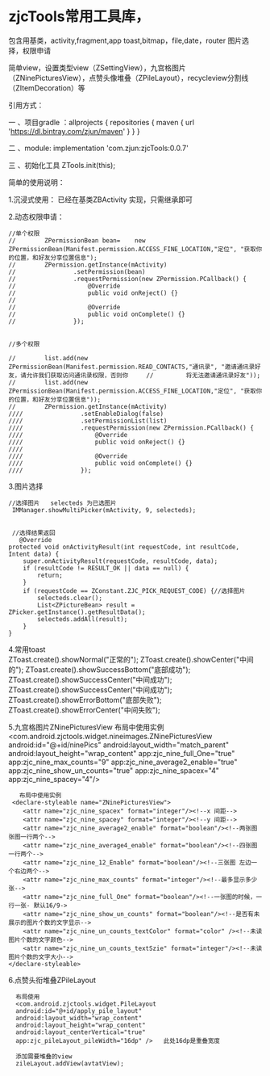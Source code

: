 # zjcTools常用工具库，
包含用基类，activity,fragment,app
toast,bitmap，file,date，router
图片选择，权限申请

简单view，设置类型view（ZSettingView），九宫格图片（ZNinePicturesView），点赞头像堆叠（ZPileLayout），recycleview分割线（ZItemDecoration）等


引用方式：


一  、项目gradle ：allprojects {
    repositories {
        maven { url 'https://dl.bintray.com/zjun/maven' }
    }
}

二 、module: implementation 'com.zjun:zjcTools:0.0.7'


三 、初始化工具  ZTools.init(this);


简单的使用说明：


1.沉浸式使用： 已经在基类ZBActivity 实现，只需继承即可

2.动态权限申请：

    //单个权限
    //        ZPermissionBean bean=    new ZPermissionBean(Manifest.permission.ACCESS_FINE_LOCATION,"定位", "获取你的位置，和好友分享位置信息");
    //        ZPermission.getInstance(mActivity)
    //                .setPermission(bean)
    //                .requestPermission(new ZPermission.PCallback() {
    //                    @Override
    //                    public void onReject() {}
    //
    //                    @Override
    //                    public void onComplete() {}
    //                });


    //多个权限
    
    //        list.add(new ZPermissionBean(Manifest.permission.READ_CONTACTS,"通讯录", "邀请通讯录好友，请允许我们获取访问通讯录权限，否则你     //         将无法邀请通讯录好友"));
    //        list.add(new ZPermissionBean(Manifest.permission.ACCESS_FINE_LOCATION,"定位", "获取你的位置，和好友分享位置信息"));
    //        ZPermission.getInstance(mActivity)
    ////                .setEnableDialog(false)
    ////                .setPermissionList(list)
    ////                .requestPermission(new ZPermission.PCallback() {
    ////                    @Override
    ////                    public void onReject() {}
    ////
    ////                    @Override
    ////                    public void onComplete() {}
    ////                });
    
   3.图片选择

    //选择图片   selecteds 为已选图片
     IMManager.showMultiPicker(mActivity, 9, selecteds);   
      
      
     //选择结果返回
       @Override
    protected void onActivityResult(int requestCode, int resultCode, Intent data) {
        super.onActivityResult(requestCode, resultCode, data);
        if (resultCode != RESULT_OK || data == null) {
            return;
        }
        if (requestCode == ZConstant.ZJC_PICK_REQUEST_CODE) {//选择图片
            selecteds.clear();
            List<ZPictureBean> result = ZPicker.getInstance().getResultData();
            selecteds.addAll(result);
        }
    }

   4.常用toast    
       ZToast.create().showNormal("正常的");
       ZToast.create().showCenter("中间的");
       ZToast.create().showSuccessBottom("底部成功");
       ZToast.create().showSuccessCenter("中间成功");
       ZToast.create().showSuccessCenter("中间成功");
       ZToast.create().showErrorBottom("底部失败");
       ZToast.create().showErrorCenter("中间失败");
       
   5.九宫格图片ZNinePicturesView
     布局中使用实例
    <com.android.zjctools.widget.nineimages.ZNinePicturesView
            android:id="@+id/ninePics"
            android:layout_width="match_parent"
            android:layout_height="wrap_content"
            app:zjc_nine_full_One="true"
            app:zjc_nine_max_counts="9"
            app:zjc_nine_average2_enable="true"
            app:zjc_nine_show_un_counts="true"
            app:zjc_nine_spacex="4"
            app:zjc_nine_spacey="4"/>
        
       布局中使用实例
     <declare-styleable name="ZNinePicturesView">
        <attr name="zjc_nine_spacex" format="integer"/><!--x 间距-->
        <attr name="zjc_nine_spacey" format="integer"/><!--y 间距-->
        <attr name="zjc_nine_average2_enable" format="boolean"/><!--两张图张图一行两个-->
        <attr name="zjc_nine_average4_enable" format="boolean"/><!--四张图一行两个-->
        <attr name="zjc_nine_12_Enable" format="boolean"/><!--三张图 左边一个右边两个-->
        <attr name="zjc_nine_max_counts" format="integer"/><!--最多显示多少张-->
        <attr name="zjc_nine_full_One" format="boolean"/><!--一张图的时候，一行一张- 默认16/9->
        <attr name="zjc_nine_show_un_counts" format="boolean"/><!--是否有未展示的图片个数的文字显示-->
        <attr name="zjc_nine_un_counts_textColor" format="color" /><!--未读图片个数的文字颜色-->
        <attr name="zjc_nine_un_counts_textSzie" format="integer"/><!--未读图片个数的文字大小-->
    </declare-styleable>
    
  6.点赞头衔堆叠ZPileLayout
      
      布局使用
      <com.android.zjctools.widget.PileLayout
      android:id="@+id/apply_pile_layout"
      android:layout_width="wrap_content"
      android:layout_height="wrap_content"
      android:layout_centerVertical="true"
      app:zjc_pileLayout_pileWidth="16dp" />   此处16dp是重叠宽度
 
      添加需要堆叠的view
      zileLayout.addView(avtatView);

